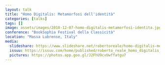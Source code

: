 ```yaml
---
layout: talk
title: "Homo Digitalis: Metamorfosi dell'identità"
categories: [talks]
tags: []
image: assets/images/2018-12-07-homo-digitalis-metamorfosi-identita.jpg
conference: "BookSophia Festival della Classicità"
location: "Massa Lubrense, Italy"
media:
  slideshare: https://www.slideshare.net/robertoreale/homo-digitalis-metamorfosi-dellidentit
  issuu: https://issuu.com/home/published/roberto_reale_homo_digitalis_2018.p
  pictures: https://photos.app.goo.gl/J2FhU9cvUwffatgu7
---
```

